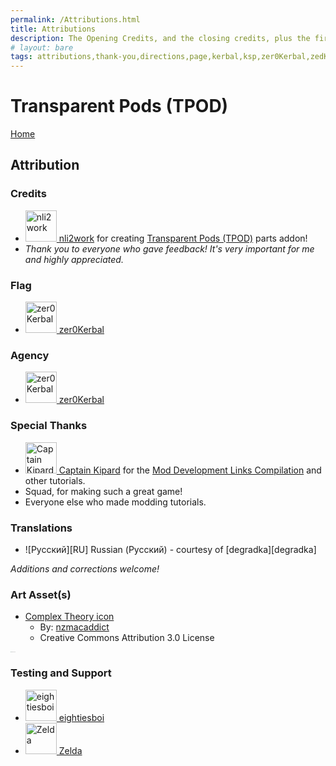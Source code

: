 ```yaml
---
permalink: /Attributions.html
title: Attributions
description: The Opening Credits, and the closing credits, plus the first of two (or is three) end credit scenes
# layout: bare
tags: attributions,thank-you,directions,page,kerbal,ksp,zer0Kerbal,zedK
---
```


<!--
Attributions.md v1.0.6.0
Transparent Pods (TPOD)
created: 01 Feb 2022
updated: 02 May 2022
-->

<script src="https://kit.fontawesome.com/0ea5493613.js" crossorigin="anonymous"></script>
<i class="fa fa-gear fa-spin fa-3x" style="color: firebrick"></i>
# Transparent Pods (TPOD)
[Home](./index.md)

## Attribution

### Credits

<ul>
  <li><a href="https://forum.kerbalspaceprogram.com/index.php?/profile/106805-*/"><img border="0" alt="nli2work" src="https://kerbal-forum-uploads.s3.us-west-2.amazonaws.com/monthly_03_2016/output_KWXYnZ.gif.1a3e299a071645446aa14c0dd93bcf73.thumb.gif.c22266d53c24c1588de24e22dba81cf2.gif" width="50" height="50" > nli2work</a> for creating <a href="https://forum.kerbalspaceprogram.com/index.php?/topic/187495-*/" alt="Transparent Pods (TPOD)"> Transparent Pods (TPOD)</a> parts addon!</li>
  <li><i>Thank you to everyone who gave feedback! It's very important for me and highly appreciated.</i></li>
</ul>

### Flag

<ul>
  <li><a href="[https://forum.kerbalspaceprogram.com/index.php?/profile/57146-*/ ](https://forum.kerbalspaceprogram.com/index.php?/profile/190933-*/)"><img border="0" alt="zer0Kerbal" src="https://kerbal-forum-uploads.s3.us-west-2.amazonaws.com/monthly_2018_08/free-clipart-hithhikers-guide-14.thumb.jpg.05fc7d1bdc37ce2bfca8923bf1e97303.jpg" width="50" height="50" > zer0Kerbal</a>
</ul>

### Agency

<ul>
  <li><a href="[https://forum.kerbalspaceprogram.com/index.php?/profile/57146-*/ ](https://forum.kerbalspaceprogram.com/index.php?/profile/190933-*/)"><img border="0" alt="zer0Kerbal" src="https://kerbal-forum-uploads.s3.us-west-2.amazonaws.com/monthly_2018_08/free-clipart-hithhikers-guide-14.thumb.jpg.05fc7d1bdc37ce2bfca8923bf1e97303.jpg" width="50" height="50" > zer0Kerbal</a>
</ul>

### Special Thanks

<ul>
  <li><a href="https://forum.kerbalspaceprogram.com/index.php?/profile/70516-captainkipard/"><img border="0" alt="Captain Kipard" src="https://kerbal-forum-uploads.s3.us-west-2.amazonaws.com/monthly_12_2015/itsame.png.3227b08e54fc9e3eaa0c6c2ad8e9ad07.thumb.png.5d3a3eb0344a23048ea58826e47b9781.png" width="50" height="50" > Captain Kipard</a> for the <a href="https://forum.kerbalspaceprogram.com/index.php?/topic/85372-*/"> Mod Development Links Compilation</a> and other tutorials.</li>
  <li>Squad, for making such a great game!</li>
  <li>Everyone else who made modding tutorials.</li>
</ul>

### Translations

* ![Русский][RU] Russian (Русский) - courtesy of [degradka][degradka]

*Additions and corrections welcome!*

### Art Asset(s)

* [Complex Theory icon](https://www.deviantart.com/nzmacaddict/art/Complex-Theory-icon-517716258)
  * By: [nzmacaddict](https://www.deviantart.com/nzmacaddict)
  * Creative Commons Attribution 3.0 License

 <img src="https://images-wixmp-ed30a86b8c4ca887773594c2.wixmp.com/f/20f3bfce-83b1-4e12-8af0-f3d3a31e20a0/d8k8gf6-82083869-14d4-4d33-9719-7908c11c73b8.png?token=eyJ0eXAiOiJKV1QiLCJhbGciOiJIUzI1NiJ9.eyJzdWIiOiJ1cm46YXBwOjdlMGQxODg5ODIyNjQzNzNhNWYwZDQxNWVhMGQyNmUwIiwiaXNzIjoidXJuOmFwcDo3ZTBkMTg4OTgyMjY0MzczYTVmMGQ0MTVlYTBkMjZlMCIsIm9iaiI6W1t7InBhdGgiOiJcL2ZcLzIwZjNiZmNlLTgzYjEtNGUxMi04YWYwLWYzZDNhMzFlMjBhMFwvZDhrOGdmNi04MjA4Mzg2OS0xNGQ0LTRkMzMtOTcxOS03OTA4YzExYzczYjgucG5nIn1dXSwiYXVkIjpbInVybjpzZXJ2aWNlOmZpbGUuZG93bmxvYWQiXX0.wCT9rr9rf8WzMl-LmeJqKMDceRX56DmGixTqESEuQx4" alt="Complex Theory icon" style="zoom:5%;" />

### Testing and Support

<ul>
  <li><a href="https://forum.kerbalspaceprogram.com/index.php?/profile/133828-eightiesboi/"><img border="0" alt="eightiesboi" src="https://kerbal-forum-uploads.s3.us-west-2.amazonaws.com/monthly_2018_01/happy_velociraptor_dinosaur_greeting_cards-r918b99ab65894a198682f360e419773a_xvuak_8byvr_512.thumb.jpg.00c28897eef8a91ee74f6cb59a9bbb5f.jpg" width="50" height="50" > eightiesboi</a></li>
  <li><a href="https://forum.kerbalspaceprogram.com/index.php?/profile/66411-zelda/"><img border="0" alt="Zelda" src="https://kerbal-forum-uploads.s3.us-west-2.amazonaws.com/monthly_2019_07/LoZ_RGB_960x960.thumb.jpg.32a815400e819b11482764bdea71373c.jpg" width="50" height="50" > Zelda</a></li>
</ul>

[TPOD]: https://forum.kerbalspaceprogram.com/index.php?/topic/187495-*/ "Transparent Pods"

[nli2work]: https://forum.kerbalspaceprogram.com/index.php?/profile/106805-*/ "nli2work"
[cptkipard]: https://forum.kerbalspaceprogram.com/index.php?/profile/70516-*/ "Captain Kipard"
[zer0Kerbal]: https://forum.kerbalspaceprogram.com/index.php?/profile/190933-*/ "zer0Kerbal"

<!-- [EN]: https://raw.githubusercontent.com/zer0Kerbal/zer0Kerbal/zed'K/Localization/img/American-flag-sm.png "American English"
[BR]: https://raw.githubusercontent.com/zer0Kerbal/zer0Kerbal/zed'K/Localization/img/Brazilian-flag-sm.png "Brasil"
[CN]: https://raw.githubusercontent.com/zer0Kerbal/zer0Kerbal/zed'K/Localization/img/Chinese-flag-sm.png "中文"
[DE]: https://raw.githubusercontent.com/zer0Kerbal/zer0Kerbal/zed'K/Localization/img/German-flag-sm.png "Deutsch"
[ES]: https://raw.githubusercontent.com/zer0Kerbal/zer0Kerbal/zed'K/Localization/img/Spanish-flag-sm.png "Español"
[FR]: https://raw.githubusercontent.com/zer0Kerbal/zer0Kerbal/zed'K/Localization/img/French-flag-sm.png "Français"
[IT]: https://raw.githubusercontent.com/zer0Kerbal/zer0Kerbal/zed'K/Localization/img/Italian-flag-sm.png "Italiano"
[JA]: https://raw.githubusercontent.com/zer0Kerbal/zer0Kerbal/zed'K/Localization/img/Japanese-flag-sm.png "日本語"
[KO]: https://raw.githubusercontent.com/zer0Kerbal/zer0Kerbal/zed'K/Localization/img/South-Korean-flag-sm.png "한국어"
[ME]: https://raw.githubusercontent.com/zer0Kerbal/zer0Kerbal/zed'K/Localization/img/Mexican-flag-sm.png "Español Mexicano"
[NL]: https://raw.githubusercontent.com/zer0Kerbal/zer0Kerbal/zed'K/Localization/img/Dutch-flag-sm.png "Dutch"
[NO]: https://raw.githubusercontent.com/zer0Kerbal/zer0Kerbal/zed'K/Localization/img/Norwegian-flag-sm.png "Norsk"
[PO]: https://raw.githubusercontent.com/zer0Kerbal/zer0Kerbal/zed'K/Localization/img/Polish-flag-sm.png "Polski"
[RU]: https://raw.githubusercontent.com/zer0Kerbal/zer0Kerbal/zed'K/Localization/img/Russian-flag-sm.png "Русский"
[SW]: https://raw.githubusercontent.com/zer0Kerbal/zer0Kerbal/zed'K/Localization/img/Swedish-flag-sm.png "Svenska"
[TW]: https://raw.githubusercontent.com/zer0Kerbal/zer0Kerbal/zed'K/Localization/img/Taiwanese-flag-sm.png "国语" -->

<!-- this file CC BY-ND 4.0 by zer0Kerbal -->
